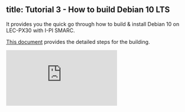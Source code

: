 title: Tutorial 3 - How to build Debian 10 LTS
---

It provides you the quick go through how to build & install Debian 10 on LEC-PX30 with I-PI SMARC. 

[This document](../HowToBuildDebian.html) provides the detailed steps for the building. 

<div class="contentiframe">

<iframe  class="responsive-iframe"  src="https://www.youtube.com/embed/wMQP4skQDsE" frameborder="0" allow="autoplay; encrypted-media" allowfullscreen></iframe>

</div>